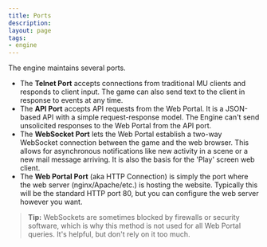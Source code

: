 ```yaml
---
title: Ports
description:
layout: page
tags: 
- engine
---
```


The engine maintains several ports.

* The **Telnet Port** accepts connections from traditional MU clients and responds to client input.  The game can also send text to the client in response to events at any time.
* The **API Port** accepts API requests from the Web Portal.   It is a JSON-based API with a simple request-response model.  The Engine can't send unsolicited responses to the Web Portal from the API port.
* The **WebSocket Port** lets the Web Portal establish a two-way WebSocket connection between the game and the web browser.  This allows for asynchronous notifications like new activity in a scene or a new mail message arriving.  It is also the basis for the 'Play' screen web client.
* The **Web Portal Port** (aka HTTP Connection) is simply the port where the web server (nginx/Apache/etc.) is hosting the website.  Typically this will be the standard HTTP port 80, but you can configure the web server however you want.

> <i class="fa fa-info-circle"></i> **Tip:** WebSockets are sometimes blocked by firewalls or security software, which is why this method is not used for all Web Portal queries.  It's helpful, but don't rely on it too much.